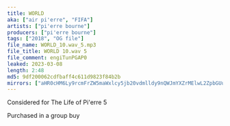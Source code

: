 ```yaml
---
title: WORLD
aka: ["air pi'erre", "FIFA"]
artists: ["pi'erre bourne"]
producers: ["pi'erre bourne"]
tags: ["2018", "OG file"]
file_name: WORLD_10.wav_5.mp3
file_title: WORLD 10.wav 5
file_comment: engiTunPGAP0
leaked: 2023-03-08
length: 2:48
md5: 9df200062cdfbaff4c611d9823f84b2b
mirrors: ["aHR0cHM6Ly9rcmFrZW5maWxlcy5jb20vdmlldy9nQWJmYXZrMElwL2ZpbGUuaHRtbA==", "aHR0cHM6Ly9kYnJlZS5vcmcvdi82NDA5MTI="]
---
```

Considered for The Life of Pi'erre 5

Purchased in a group buy

